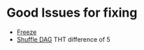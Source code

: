 # Good Issues for fixing
* [Freeze](https://github.com/llvm/llvm-project/issues/144780)
* [Shuffle DAG](https://github.com/llvm/llvm-project/issues/152900) THT difference of 5
  
